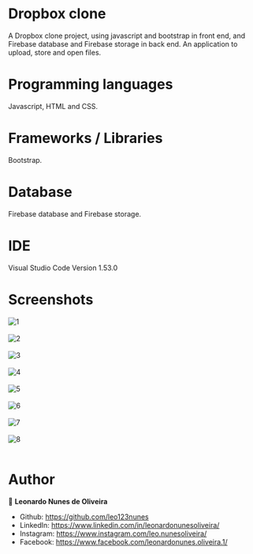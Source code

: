 # Dropbox clone
A Dropbox clone project, using javascript and bootstrap in front end, and Firebase database and Firebase storage in back end. An application to upload, store and open files. 

# Programming languages

Javascript, HTML and CSS.

# Frameworks / Libraries

Bootstrap.

# Database

Firebase database and Firebase storage.

# IDE

Visual Studio Code Version 1.53.0
  
# Screenshots

![1](https://user-images.githubusercontent.com/53942734/143719582-945c1d76-6b36-49ea-b90f-fb16a64a5c27.png)<br></br>
![2](https://user-images.githubusercontent.com/53942734/143719583-899baece-ae50-4ead-972e-808d34cadcde.png)<br></br>
![3](https://user-images.githubusercontent.com/53942734/143719584-e05bb2a6-0496-4566-887b-b19220db6655.png)<br></br>
![4](https://user-images.githubusercontent.com/53942734/143719586-d5caa473-ba86-4937-aed4-d9fc9d3dbae6.png)<br></br>
![5](https://user-images.githubusercontent.com/53942734/143719587-063a2f8a-708f-4aed-a47d-4c1d0f866ded.png)<br></br>
![6](https://user-images.githubusercontent.com/53942734/143719588-9918342e-577b-4e5a-9707-51f4eb9b8df9.png)<br></br>
![7](https://user-images.githubusercontent.com/53942734/143719589-a1090f60-858e-41fe-98d9-c0c59f8818a3.png)<br></br>
![8](https://user-images.githubusercontent.com/53942734/143719590-fccd900b-0456-4ab7-b5f8-1bd99e2e06df.png)<br></br>

# Author

👤 **Leonardo Nunes de Oliveira**

* Github: https://github.com/leo123nunes
* LinkedIn: https://www.linkedin.com/in/leonardonunesoliveira/
* Instagram: https://www.instagram.com/leo.nunesoliveira/
* Facebook: https://www.facebook.com/leonardonunes.oliveira.1/






